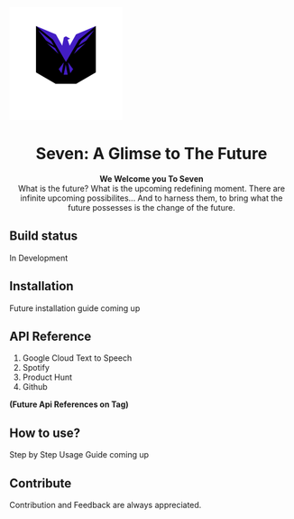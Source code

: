   <img>![The Seven](https://github.com/SupTechRM/Computer/blob/main/The%20Seven.png)
  <h1 align="center">
  <a >
    Seven: A Glimse to The Future
    </a>
</h1>
<p align="center">
  <strong>We Welcome you To Seven</strong>

</img>
  <br>
  What is the future? What is the upcoming redefining moment. There are infinite upcoming possibilites... And to harness them, to bring what the future possesses is the change of the future. 
</p>


## Build status
In Development


## Installation
Future installation guide coming up

## API Reference
1. Google Cloud Text to Speech
2. Spotify
3. Product Hunt
4. Github
  
**(Future Api References on Tag)**


## How to use?
Step by Step Usage Guide coming up

## Contribute
Contribution and Feedback are always appreciated. 




